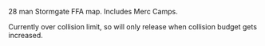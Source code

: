 28 man Stormgate FFA map. Includes Merc Camps.

Currently over collision limit, so will only release when collision budget gets increased.

